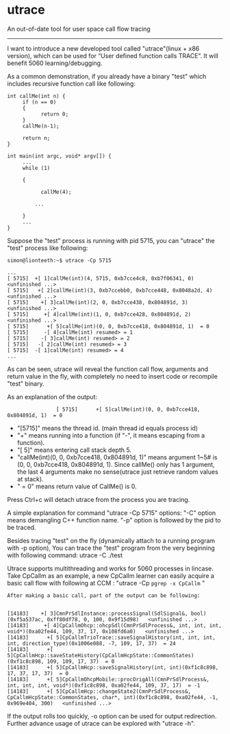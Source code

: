 # utrace
An out-of-date tool for user space call flow tracing

-----
I want to introduce a new developed tool called "utrace"(linux + x86 version), which can be used for “User defined function calls TRACE”. It will benefit 5060 learning/debugging. 


As a common demonstration, if you already have a binary "test" which includes recursive function call like following:


```
int callMe(int n) {
     if (n == 0)
     {
           return 0;
     }
     callMe(n-1);

     return n;
}

int main(int argc, void* argv[]) {
     ...
     while (1)

     {

           callMe(4);

         ...

     }
     ...
}

```

Suppose the "test" process is running with pid 5715, you can "utrace" the "test" process like following:
```
simon@lionteeth:~$ utrace -Cp 5715

...
[ 5715]  +[ 1]callMe(int)(4, 5715, 0xb7cce4c8, 0xb7f06341, 0)   <unfinished ...>
[ 5715]   +[ 2]callMe(int)(3, 0xb7ccebb0, 0xb7cce448, 0x8048a2d, 4)   <unfinished ...>
[ 5715]    +[ 3]callMe(int)(2, 0, 0xb7cce438, 0x804891d, 3)   <unfinished ...>
[ 5715]     +[ 4]callMe(int)(1, 0, 0xb7cce428, 0x804891d, 2)   <unfinished ...>
[ 5715]      +[ 5]callMe(int)(0, 0, 0xb7cce418, 0x804891d, 1)  = 0 
[ 5715]     -[ 4]callMe(int) resumed> = 1 
[ 5715]    -[ 3]callMe(int) resumed> = 2 
[ 5715]   -[ 2]callMe(int) resumed> = 3 
[ 5715]  -[ 1]callMe(int) resumed> = 4 
...
```
As can be seen, utrace will reveal the function call flow, arguments and return value in the fly, with completely no need to insert code or recompile "test" binary. 

As an explanation of the output: 
```
                [ 5715]      +[ 5]callMe(int)(0, 0, 0xb7cce418, 0x804891d, 1)  = 0 
```
- "[5715]" means the thread id. (main thread id equals process id)
- "+" means running into a function (if "-", it means escaping from a function).
- "[ 5]" means entering call stack depth 5.
- "callMe(int)(0, 0, 0xb7cce418, 0x804891d, 1)" means argument 1~5# is (0, 0, 0xb7cce418, 0x804891d, 1). Since callMe() only has 1 argument, the last 4 arguments make no sense(utrace just retrieve random values at stack).
- "  = 0" means return value of CallMe() is 0. 
 

Press Ctrl+c will detach utrace from the process you are tracing. 
 
A simple explanation for command "utrace -Cp 5715" options: 
   "-C" option means demangling C++ function name. 
   "-p" option is followed by the pid to be traced. 

 
Besides tracing "test" on the fly (dynamically attach to a running program with -p option), You can trace the "test" program from the very beginning with following command:
   utrace -C ./test


Utrace supports multithreading and works for 5060 processes in lincase. Take CpCallm as an example, a new CpCallm learner can easily acquire a basic call flow with following at CCM :
"utrace -Cp `pgrep -x CpCallm` "

    After making a basic call, part of the output can be following:
```

[14183]    +[ 3]CmnPrSdlInstance::processSignal(SdlSignal&, bool)(0xf5a537ac, 0xff80df78, 0, 100, 0x9f15d98)   <unfinished ...>
[14183]     +[ 4]CpCallmOhcp::ohcpSdl(CmnPrSdlProcess&, int, int, int, void*)(0xa02fe44, 109, 37, 17, 0x108fd6a0)   <unfinished ...>
[14183]      +[ 5]CpCallmTrioTrace::saveSignalHistory(int, int, int, int, direction_type)(0x1006e088, -7, 109, 17, 37)  = 24
[14183]      +[ 5]CpCallmHcp::saveStateHistory(CpCallmHcpState::CommonStates)(0xf1c8c898, 109, 109, 17, 37)  = 0
[14183]      +[ 5]CpCallmHcp::saveSignalHistory(int, int)(0xf1c8c898, 17, 37, 17, 37)  = 0
[14183]      +[ 5]CpCallmOhcpMobile::procOrigAll(CmnPrSdlProcess&, int, int, int, void*)(0xf1c8c898, 0xa02fe44, 109, 37, 17)  = -1
[14183]      +[ 5]CpCallmHcp::changeState2(CmnPrSdlProcess&, CpCallmHcpState::CommonStates, char*, int)(0xf1c8c898, 0xa02fe44, -1, 0x969e404, 300)   <unfinished ...>
```
   If the output rolls too quickly, -o option can be used for output redirection. Further advance usage of utrace can be explored with "utrace -h".
